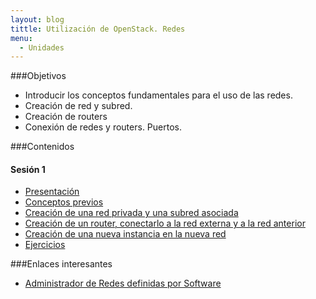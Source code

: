```yaml
---
layout: blog
tittle: Utilización de OpenStack. Redes
menu:
  - Unidades
---
```

###Objetivos

* Introducir los conceptos fundamentales para el uso de las redes.
* Creación de red y subred.
* Creación de routers
* Conexión de redes y routers. Puertos.

###Contenidos

#### Sesión 1

* [Presentación](presentacion1)
* [Conceptos previos](conceptos_previos)
* [Creación de una red privada y una subred asociada](red1)
* [Creación de un router, conectarlo a la red externa y a la red anterior](router1)
* [Creación de una nueva instancia en la nueva red](instancia1)
* [Ejercicios](ejercicios1)



###Enlaces interesantes

* [Administrador de Redes definidas por Software](https://docs.stackops.net/sdn-plugin-es.html)
